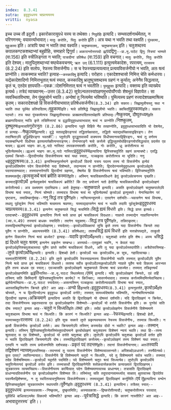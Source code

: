 ```yaml
---
index:  8.3.41
sutra:  इदुदुपधस्य चाप्रत्ययस्य
vritti:  nyasa
---
```


इच्च उच्च तौ इदुत्तौ। इकारोकारायुपधे यस्य स तथेक्तः। `निदुर्वहिः` इत्यादि। सम्भवदर्शनार्थमेतत्, न परिगणनम्; वयावर्त्त्याभावात्। `मातुः करोति, पितुः करोति` इति। अत्र यथा न भवति तथा वक्ष्यति। `पुंस्कामा, मुहुःकामा` इति। अत्रापि यथा न भवति तथा वक्ष्यति। `चतुष्कपालम्, चतुष्कष्टकम्` इति। चतुःशब्दस्य कपालकण्टकशब्दाभ्यां बहुव्रीहिः, समाहारे द्विगुर्वा। `अकारान्तोत्तरपदो झ्र्`पदद्विगुः`--प्रा.मु.पाठेट द्विगुः स्त्रियां भाष्यते` (वा.156) इति स्त्रीलिङ्गता न भवति; `पात्रादीनां प्रतिषेधः` (वा.159) इति वचनात्। `मातुः करोति, पितुः करोति` इति देश्यम्। मातुपितृशब्दाभ्यां षष्ठ्येकवचनम्; `ऋत उत्` (6.1.111) इत्युत्त्वमेकादेशः, रपरत्वम्, `रात्सस्य` (8.2.24) इति सलोपः, रेफस्य विसर्जनीयः। स च रेफस्याप्रत्ययत्वात् प्रत्ययविसर्जनीयो न भवति, अतः षत्वं प्राप्नोति। तत्कस्मान्न भवति? इत्याह--`कस्कादिषु` इत्यादि। परोहारः। एकादेशश्चासो निमित्त् चेति कर्मधारयः। यद्येकादेशादिणो निमित्तभूतात् षत्वं स्यात्, कस्कादिषु भ्रातुष्पुत्रशब्दस्य ग्रहणं न कुर्यात्; अनेनैव सिद्धत्वात्, कृतं च, एतदेव ज्ञापयति--एक#ादेशनिमित्तात् षत्वं न भवतीति।
`पुम्मुहुसाः` इत्यादि। वक्तव्य इति व्याख्येय इत्यर्थः। तत्रेदं व्याख्यानम्--उत्तर (8.3.42) सूत्रेऽन्यतरस्यांग्रहणमुभयोर्योगयोः शेषभूतं विज्ञायेत। सा व्यवस्थितविभाषा, तेन पुंमुहुसोर्न भवति। अन्येषां तु नित्यमेव भविष्यति। पुमित्यस्य प्रहणं रुत्वादेशपक्षमाश्रित्य कृतम्। सकारादेशपक्षे हि विसर्जनीयाभावात् प्रतिषेधसर्जनीय` (8.3.34) इति सकारः। जिह्वामूलीयस्तु यथा न भवति तथा पूर्वमेव प्रतिपादितम्। `मुहुकामा` इति। षत्वे प्रतिषिद्धे जिह्वामूलीयो भवति। क्वचित् `मुहुस्कामा` इति। सकारः पठ्यते। तत्र यथा पुंस्कामेत्यत्र जिह्वामूलीयाभावः प्राक्प्रतपादितस्तथेहापि प्रतिपाद्यः। `नैष्कुस्यम्, दौष्पुरुध्यम्` इति ब्राह्मणादित्वात् ष्यञि कृते तन्निमित्तायां च वृद्धाविदुदुपधत्वाभावात् षत्वं न प्राप्नोति। `निश्ष्कुलम्, दुश्ष्पुरुषः` इत्यत्रापि `गुरोरनुतः` (8.2.86) इत्यादिना प्लुते विहिते नैव तत्प्राप्नोति, इदुदुपधत्वाभावादिति यो देशयेत्, तं प्रत्याह--`नैष्कुल्यम्` इत्यादि। वुद्धे स्तावद्वहिरङ्गत्वं तद्धितापेक्षत्वात्, तद्धितो भवाद्यर्थापेक्षत्वाद्वहिरङ्गः। तेन तदाश्रिताऽपि वृद्धिर्वहिरङ्गा भवत#ि। प्लुतोऽपि दूरद्धूतावावर्थे वाक्यस्य विधीयमानत्वाद्विहिरङ्गः, षत्वं तु वर्णस्य पदसम्बान्धिनो दिधीयत इतयल्पापेक्षीत्यन्तरङ्गम्। तेनान्तरङ्गे षत्वे कर्त्तव्ये वृद्धिप्लुतयोर्थहिरङ्गयोरसिद्धत्वात् प्रदर्त्तत एव षत्वम्। झ्र्अयं भाहगः का.मु.पाठे नास्तिट तपरकरणमाशीः करोति, गोः करोति, धूः करोतीत्यत्र मा भूदित्येवमर्थम्।।झ्र्अयं भाहगः का.मु.पाठे नास्तिट
`इदुदुपधस्य` इत्यादिना द्विस्त्रिश्चतुरिति ग्रहणं प्रत्याचष्टे। एतद्धि एवमर्थं क्रियते--द्विरादीनामेव विसर्जनीयस्य षत्वं यथा स्यात्, पञ्चकृत्वः करोतीत्यत्र मा भूदिति। ननु च `इदुदुपश्रस्य` (8.3.41) इत्यस्मिन्ननुवर्त्तमाने कृत्वोऽर्थो विवयो यसय पदस्य तस्य यो विसर्जनीय इत्येवं कृत्वोऽर्थविषयेण पदेन विसर्जनीयो यदा विशेष्यते, तदान्यस्य न प्राप्नोति; द्विरादेरन्यस्येदुदुपधस्य कृत्वोऽर्थवृत्तेः पदस्यासम्भवात्। तस्मादन्तरेणापि द्विरादीनां ग्रहणम्, तेषामेव हि विसर्जनीयस्य षत्वं भविष्यति। द्विस्त्रिश्चतुरिति शक्यमकर्तुम्।
`कृत्वसुजर्थे षत्वं ब्रवीति कस्मात्` इति। अस्मिन् षत्वविक्लपविधाने हेतुं कृत्वोऽर्थवचनस्य पृच्छति। कस्मात् `कृत्वोऽर्थे` इत्येवमुक्त्वेमं षत्वविकल्पं ब्रवीति? किं तत् प्रयोजनं यतो हेतोरिह षत्वविकल्पविधौ कृत्वोऽर्थग्रहणं करोतीत्यर्थः। अत्र वक्ष्यमाण एवाभिप्रायः। अतो हेतुमाह--`चतुष्कपाले` इत्यादि। असति कृत्वोऽर्थग्रहणे चतुश्कपालेऽपि विभाषा षत्वं स्यात्, नित्यं चोष्यते। तस्मादत्र विभाषा षत्वं मा भूदित्येवमर्थं कृत्वोऽर्थ इत्युच्यते। येनाभिप्रायेण परं पृष्टवान्, तमाविष्कर्त्तुमाह--`ननु सिद्धं तत्र पूर्वेण` इति। नान्वित्यभ्युपगमे। एतदनेन दर्शयति--भवत्वनेन षत्वं विभाषा, तथापु पूर्वसूत्रेण नित्यं भविष्यति षत्वमस्य श्रवणम्; यस्माद्यदाप्यनेन षत्वं न भवति तदापि पूर्वसूत्रेण `इदुदुपधस्य चाप्रत्ययस्य` (8.3.41) इत्यनेन चतुष्कपाले सिद्धं षत्वमिति।
`सिद्धे ह्ययं विधत्ते` इति। सिद्धे प्राप्त इत्यर्थः। एतदाचष्टे--`इदुदुपधस्य` इत्यादिना नित्ये षत्वे प्राप्त इमं षत्वविकल्पं विदधात। नाप्राप्ते तस्माद्येन नाप्राप्तिन्यायेन (व्या.प.49) तस्यायं बाधकः स्यादिति। तदनेन यदुक्तम्--`सिद्धं तत्र पूर्वेण` इति, तन्निराकृतम्। तस्माद्विभाषानिवृत्त्यर्थ कृत्वोऽर्थग्रहणम्। स्यादेतत्--कृत्वोऽर्थविवक्षायां सुचि कृते तस्य यदा विसर्जनीयः क्रियते तदा पूर्वेण न प्राप्नोति, अप्रत्ययस्येति (8.3.41) प्रतिषेधात्; तपश्च `सिद्धे ह्ययं विधत्ते` इति यत्तन्नोपपद्यते, तत्कुतो ह्यनेन विकल्पेन नित्यं षत्वं बाध्येत? इत्याह--`यदापि कृत्वोऽर्थे` इत्यादि। चतुःशब्दो वर्त्तत इति शेषः। अस्य च `सिद्धे ह्यं दिधत्ते चतुरः षत्वम्` इत्यनेन प्रकृतेन सम्बन्धः। अस्यार्थः--एतदुक्तं भवनि, न केवलं यदा कृत्वोऽर्थवृत्तिश्चतुःशब्दस्तदा पूर्वेण प्राप्ते सतीमं षत्वविकल्पं विधत्ते, अपि तु यदा कृत्वोऽर्थस्तदापीति। अत्रैवोपपत्तिमाह--`लुप्ते कृत्वोऽर्थोये` इत्यादि। इत्यादि। हिशब्दो हेतौ। कृत्वोऽर्थे भवः कृत्वोऽर्थीयः,क सुच, गहादित्वाच्छः। यस्मात् `रात्सस्य` (8.2.24) इति लुप्ते कृत्वोऽर्थीये रेफस्याप्रत्यस्य विसर्जनीयो भवति तस्मात् कृत्वोऽर्थेऽपि पूर्वेण नित्ये षत्वे प्राप्त इमं षत्वविकल्पं विधतते। ततश्च सर्वेत्र कृत्वोऽर्थेऽप्यकृत्वोऽर्थेऽपि नाप्राते पूर्वेण षत्वे विकल्प आरभ्यत इति तस्य बाधक एव स्यात्। एवञ्चासति कृत्वोऽर्थग्रहणे चतुष्कपाले विभाषा षत्वं प्रसज्येत। तस्मात् तन्निवृत्त्यर्थं कृत्वोऽर्थग्रहणमिति झ्र्`इति` नास्ति--प्रा.मु.पाठःट स्थितमेतत्।
`एवम्` इत्यादि। यदि कृत्वोऽर्थग्रहणं क्रियते, एवं तर्हि तस्मिन् सति किमिदानीं द्विस्त्रिश्चतुरित्यनेन कार्यम्? न किञ्चित; व्यावर्त्त्यभावात्। तस्मान्न कर्त्तव्यमिदमित्त्येवाभिप्रायः।झ्र्मेदेत्यभिप्रायः--प्रा.मु.पाठःट स्यादेतत्--असत्यस्मिन् पञ्चकृत्वः करोतीत्यादावपि विभाषा षत्वं स्यात्, अतस्तन्निवृत्तिरनेन क्रियते इति? अत आह--`अन्यो हि` इत्यादि। `इदुदुपधस्य` (8.3.41) इत्यनुवर्त्तते, `कृत्वोऽर्थे` इति चोच्यते, न च द्विरादिभ्योऽन्य इदुदुपधः कृत्वोऽर्थे वर्त्तते; तस्मात् सामर्थ्यादेषामेव भविष्यति, नान्येषामित्यनर्थकं द्विरादीनां ग्रहणम्।
`अक्रियमाणे` इत्यादिना असति हि द्विरादिग्रहणे यो दोषस्तं दर्शयति। यदि द्विरादिग्रहणं न क्रियेत, तदा विसर्जनीयस्य प्रकृतस्वात्स एव कृत्वोऽर्थग्रहणेन विशेष्यते--कृत्वोऽर्थे यो वर्त्तते विसर्जनीय इति। कः पुनरेवं सति दोषः स्यात्? इत्यत आह--`चतुरो न सिध्यति` इति। `तथा` इति। तथैवं कृत्वोऽर्थग्रहणेन विसर्जनीये विशेष्यमाणे चतुःशब्दस्य विभाषा षत्वं न सिध्यति। किं कारणं न सिध्यति? इत्यत आह--`रेफस्य` इत्यादि। हिशब्दो हेतौ, यस्माच्चतुरः `रात्सस्य` (8.2.24) इति सुचः सकारे लुप्ते प्रकृत्यवयवस्य रेफस्य विसर्जनीयः, तस्मान्न सिध्यति। न ह्यसौ विसर्जनीयः कृत्वोऽर्थे वर्त्तते।
अथ क्रियमाणेऽपि तस्मिन् कस्मादेव दोवो न भवति? इत्यत आह--`तस्मान्` इत्यादि। तस्मिन् द्विस्त्रिश्चतुरित्येतस्मिंस्तूपादोयमाने कृत्वोर्थग्रहणं चतुःशदस्य विशेषणं न्यायं भवति। तथा हि--तस्य श्रुतत्वात् स एव विशेष्यते, कृत्वोऽर्थ यो वर्त्तते चतुःशब्द इति। लुप्तेऽपि कृत्वोऽर्थीये चतुःशब्दः कृत्वोऽर्थे वर्त्तत इति न भवति द्विरादिग्रहणे क्रियमाणेऽपि दोषः। तस्माद्द्विरादिग्रहणं कर्त्तव्यम्--कृत्वोऽर्थग्रहणं तस्य विशेषणं यथा स्यात्। एतदपि न भवति तस्य प्रयोजनमिति दर्शयन्नाह--`प्रकृतं पदं तदन्तम्` इति। तदन्तं विसर्जनीयान्तम्। अतः `तस्यापि तद्विशेषणं न्याय्यम्` उपपत्तिमाह--तदन्तत्वं तु पदस्य विसर्जनीयेन विशेष्यत्वाल्लभ्यते। अपिशब्दोऽवधारणे। तस्यैवेत्यर्थः। कुत एतत्? व्याप्तिन्यायात्। विसर्जनीये हि विशेष्यमाणे चतुरो न सिध्यति, पदे तु विशेष्यमाणे सर्वत्र भवति। तस्मात् तदेव विशेषयिष्यामः--कृत्वोऽर्थे यद्वर्त्तते पदमिति। पदे विशेष्यमाणे चतुरः षत्वं सिध्यत्येव। लुप्तेऽपि कृत्वोऽर्थीये चतुरित्येतत्पदं कृत्वोऽर्थे वर्त्तत इति। तस्मान्नार्थो द्विरदिग्रहणेनेति श्लोकवार्त्तककारेम प्रत्याख्यातं द्विरादिग्रहणम्।
सूत्रकारस्य त्वयमभिप्रायः--विसर्जनीयस्य कार्यित्वात् पदेन विशेष्यमाणत्वाच्च प्राधान्यम्। तत्रासति द्विरादिग्रहणे प्राधान्यादविसर्जनीय एव कृत्वोऽर्थग्रहणेन विशेष्यत ति। तस्मिंस्तु सति तदुपादानसामर्थ्यात् साक्षात् क्षुतत्वाच्च द्विरादेरेव पदस्यैतद्विशेषणम्, न तु स्वरितत्वादनुमितस्य विसर्जनीयसय। तस्माद्युक्तं द्विरादिग्रहणं कर्त्तुमिति।
`एवं तु` इत्यादिना ग्रन्थेन द्विस्त्रिश्चतुर्ग्रहणं सूत्रकारमतेन स्थापयति। `पूर्वेण` इति। `इदुदुपधस्य` (8.3.41) इत्यादिना। तत्रैतत् स्यात्--`इदुदुपधस्य` इत्यस्यावकाशः--निष्कृतम्, दुष्कृतमिति; अस्यावकाशः--द्विष्करोतीत्यादौ; चतुष्करोतीत्यत्र परत्वात् पूर्वविधिं बाधित्वाऽयमेव विकल्पो भविष्यति? इत्यत आह--`पूर्वत्रासिद्धे` इत्यादि। किं कारणं नास्तीति? अत आह--`अभावादुत्तरस्य` इति।।

